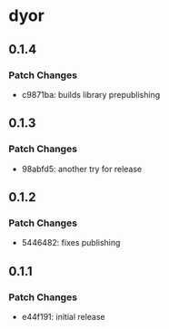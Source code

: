 # dyor

## 0.1.4

### Patch Changes

- c9871ba: builds library prepublishing

## 0.1.3

### Patch Changes

- 98abfd5: another try for release

## 0.1.2

### Patch Changes

- 5446482: fixes publishing

## 0.1.1

### Patch Changes

- e44f191: initial release
